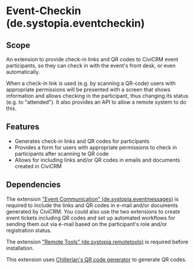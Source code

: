 # Event-Checkin (de.systopia.eventcheckin)

## Scope

An extension to provide check-in links and QR codes to CiviCRM event
participants, so they can check in with the event's front desk, or even
automatically.

When a check-in link is used (e.g. by scanning a QR-code) users with appropriate
permissions will be presented with a screen that shows information and allows
checking in the participant, thus changing its status (e.g. to "attended"). It
also provides an API to allow a remote system to do this.

## Features

* Generates check-in links and QR codes for participants
* Provides a form for users with appropriate permissions to check in
  participants after scanning te QR code
* Allows for including links and/or QR codes in emails and documents created in
  CiviCRM

## Dependencies

The
extension ["Event Communication" (de.systopia.eventmessages)](https://github.com/systopia/de.systopia.eventmessages)
is required to include the links and QR codes in e-mail and/or documents
generated by CiviCRM. You could also use the two extensions to create event
tickets including QR codes and set up automated workflows for sending them out
via e-mail based on the participant's role and/or registration status.

The extension ["Remote Tools" (de.systopia.remotetools)](https://github.com/systopia/de.systopia.remotetools) is required before installation.

This extension uses
[Chillerlan's QR code generator](https://github.com/chillerlan/php-qrcode) to
generate QR codes.
